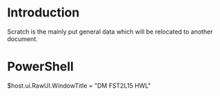 # Introduction

Scratch is the mainly put general data which will be relocated to another document.

# PowerShell

$host.ui.RawUI.WindowTitle = "DM FST2L15 HWL"
